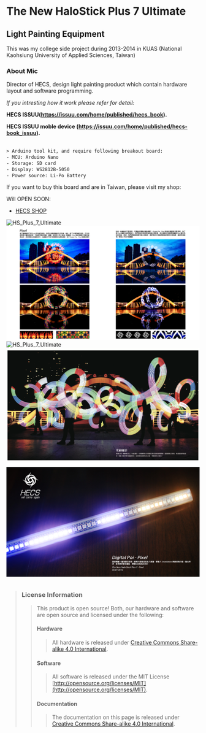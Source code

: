 # The New HaloStick Plus 7 Ultimate
## Light Painting Equipment

This was my college side project during 2013-2014 in KUAS (National Kaohsiung University of Applied Sciences, Taiwan)

### **About Mic**

Director of HECS, design light painting product which contain hardware layout and software programming.

_If you intresting how it work please refer for detail:_

**HECS ISSUU(https://issuu.com/home/published/hecs_book).**

**HECS ISSUU moble device (https://issuu.com/home/published/hecs-book_issuu).**

## 

```
> Arduino tool kit, and require following breakout board:
- MCU: Arduino Nano
- Storage: SD card
- Display: WS2812B-5050
- Power source: Li-Po Battery
``` 

If you want to buy this board and are in Taiwan, please visit my shop: 

Will OPEN SOON:
* [HECS SHOP](https://www.)

![*HS_Plus_7_Ultimate*](https://github.com/Mic-Tsai/HS_Plus_7_Ultimate/blob/master/res/HS_Plus_7_Ultimate-1.png)
![*HS_Plus_7_Ultimate*](https://github.com/Mic-Tsai/HS_Plus_7_Ultimate/blob/master/res/HS_Plus_7_Ultimate-2.png)
![*HS_Plus_7_Ultimate*](https://github.com/Mic-Tsai/HS_Plus_7_Ultimate/blob/master/res/HS_Plus_7_Ultimate-3.png)
![*HS_Plus_7_Ultimate*](https://github.com/Mic-Tsai/HS_Plus_7_Ultimate/blob/master/res/HS_Plus_7_Ultimate-4.png)
![*HS_Plus_7_Ultimate*](https://github.com/Mic-Tsai/HS_Plus_7_Ultimate/blob/master/res/HS_Plus_7_Ultimate-5.png)
## 


>### License Information
>>This product is open source! Both, our hardware and software are open source and licensed under the following:
>>#### Hardware
>>>All hardware is released under [Creative Commons Share-alike 4.0 International](http://creativecommons.org/licenses/by-sa/4.0/).
>>#### Software 
>>>All software is released under the MIT License [http://opensource.org/licenses/MIT](http://opensource.org/licenses/MIT).
>>#### Documentation
>>>The documentation on this page is released under [Creative Commons Share-alike 4.0 International](http://creativecommons.org/licenses/by-sa/4.0/).

